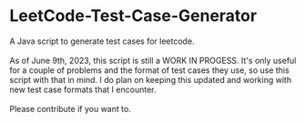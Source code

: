 # LeetCode-Test-Case-Generator
A Java script to generate test cases for leetcode.<br><br>
As of June 9th, 2023, this script is still a WORK IN PROGESS. It's only useful for a couple of problems and the format of test cases they use, so use this script with that in mind. I do plan on keeping this updated and working with new test case formats that I encounter.<br><br>
Please contribute if you want to.
